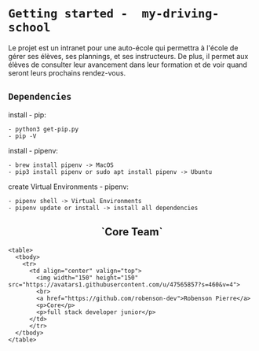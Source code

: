 # `Getting started -  my-driving-school`

Le projet est un intranet pour une auto-école qui permettra à l'école de gérer ses élèves, ses
plannings, et ses instructeurs. De plus, il permet aux élèves de consulter leur avancement dans leur
formation et de voir quand seront leurs prochains rendez-vous.


## `Dependencies`
install - pip:

    - python3 get-pip.py
    - pip -V

install - pipenv:

    - brew install pipenv -> MacOS
    - pip3 install pipenv or sudo apt install pipenv -> Ubuntu

create Virtual Environments - pipenv:

    - pipenv shell -> Virtual Environments
    - pipenv update or install -> install all dependencies



<h2 align="center">`Core Team`</h2>

    <table>
      <tbody>
        <tr>
          <td align="center" valign="top">
            <img width="150" height="150" src="https://avatars1.githubusercontent.com/u/47565857?s=460&v=4">
            <br>
            <a href="https://github.com/robenson-dev">Robenson Pierre</a>
            <p>Core</p>
            <p>full stack developer junior</p>
          </td>
          </tr>
      </tbody>
    </table>
